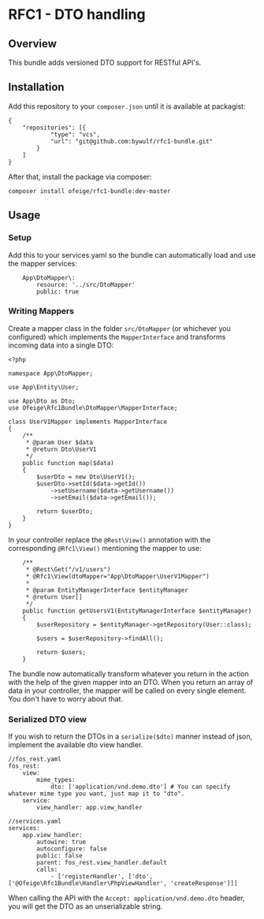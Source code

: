 # RFC1 - DTO handling

## Overview
This bundle adds versioned DTO support for RESTful API's.

## Installation
Add this repository to your `composer.json` until it is available at packagist:
```
{
    "repositories": [{
            "type": "vcs",
            "url": "git@github.com:bywulf/rfc1-bundle.git"
        }
    ]
}
```

After that, install the package via composer:
```
composer install ofeige/rfc1-bundle:dev-master
```

## Usage

### Setup
Add this to your services.yaml so the bundle can automatically load and use the mapper services:
```
    App\DtoMapper\:
        resource: '../src/DtoMapper'
        public: true
```

### Writing Mappers

Create a mapper class in the folder `src/DtoMapper` (or whichever you configured) which implements the `MapperInterface` and transforms incoming data into a single DTO:
```
<?php

namespace App\DtoMapper;

use App\Entity\User;

use App\Dto as Dto;
use Ofeige\Rfc1Bundle\DtoMapper\MapperInterface;

class UserV1Mapper implements MapperInterface
{
    /**
     * @param User $data
     * @return Dto\UserV1
     */
    public function map($data)
    {
        $userDto = new Dto\UserV1();
        $userDto->setId($data->getId())
            ->setUsername($data->getUsername())
            ->setEmail($data->getEmail());

        return $userDto;
    }
}
```

In your controller replace the `@Rest\View()` annotation with the corresponding `@Rfc1\View()` mentioning the mapper to use:
```
    /**
     * @Rest\Get("/v1/users")
     * @Rfc1\View(dtoMapper="App\DtoMapper\UserV1Mapper")
     *
     * @param EntityManagerInterface $entityManager
     * @return User[]
     */
    public function getUsersV1(EntityManagerInterface $entityManager)
    {
        $userRepository = $entityManager->getRepository(User::class);

        $users = $userRepository->findAll();

        return $users;
    }
```

The bundle now automatically transform whatever you return in the action with the help of the given mapper into an DTO. When you return an array of data in your controller, the mapper will be called on every single element. You don't have to worry about that.

### Serialized DTO view
If you wish to return the DTOs in a `serialize($dto)` manner instead of json, implement the available dto view handler.

```
//fos_rest.yaml
fos_rest:
    view:
        mime_types:
            dto: ['application/vnd.demo.dto'] # You can specify whatever mime type you want, just map it to "dto".
    service:
        view_handler: app.view_handler
```
```
//services.yaml
services:
    app.view_handler:
        autowire: true
        autoconfigure: false
        public: false
        parent: fos_rest.view_handler.default
        calls:
            - ['registerHandler', ['dto', ['@Ofeige\Rfc1Bundle\Handler\PhpViewHandler', 'createResponse']]]
```

When calling the API with the `Accept: application/vnd.demo.dto` header, you will get the DTO as an unserializable string.
